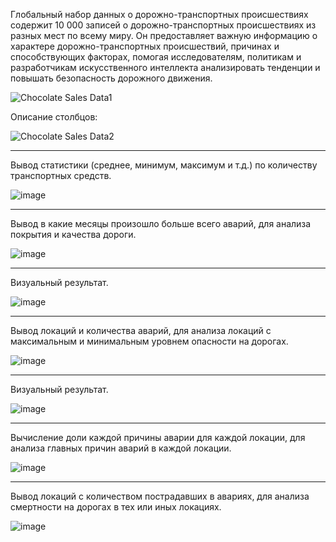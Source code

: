 
Глобальный набор данных о дорожно-транспортных происшествиях содержит 10 000 записей о дорожно-транспортных происшествиях из разных мест по всему миру. Он предоставляет важную информацию о характере дорожно-транспортных происшествий, причинах и способствующих факторах, помогая исследователям, политикам и разработчикам искусственного интеллекта анализировать тенденции и повышать безопасность дорожного движения.

![Chocolate Sales Data1](https://github.com/user-attachments/assets/75b798ab-5aff-43f6-b564-d74d119c61c1)

Описание столбцов:


![Chocolate Sales Data2](https://github.com/user-attachments/assets/f3731628-035b-4cd4-8974-eea5c5d49570)

--------------------------------------------
Вывод статистики (среднее, минимум, максимум и т.д.) по количеству транспортных средств.

![image](https://github.com/user-attachments/assets/52f1b1ae-cd14-44e1-bb18-7ea3c4498e1b)

------------------------------------
Вывод в какие месяцы произошло больше всего аварий, для анализа покрытия и качества дороги.

![image](https://github.com/user-attachments/assets/5755aac2-86fc-4d72-a9be-a8a4b553de02)

------------------------------------
Визуальный результат.

![image](https://github.com/user-attachments/assets/063669ea-ceb1-436b-8c28-46a4bc65f3dc)

------------------------------------
Вывод локаций и количества аварий, для анализа локаций с максимальным и минимальным уровнем опасности на дорогах.

![image](https://github.com/user-attachments/assets/608d97c4-0b01-4d6d-8ada-558c00dc1132)

------------------------------------
Визуальный результат.

![image](https://github.com/user-attachments/assets/8b078f9c-d01c-4715-83a3-a06756bb0a20)

------------------------------------
Вычисление доли каждой причины аварии для каждой локации, для анализа главных причин аварий в каждой локации.

![image](https://github.com/user-attachments/assets/2074b5c1-0044-40ac-af78-eb7c4ead975d)

------------------------------------
Вывод локаций с количеством пострадавших в авариях, для анализа смертности на дорогах в тех или иных локациях.

![image](https://github.com/user-attachments/assets/ad25ff30-6971-4949-bb7b-4ab415a6d959)

